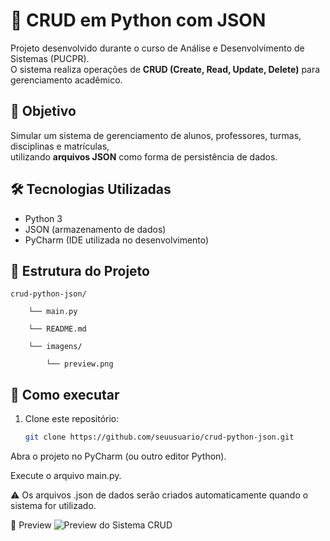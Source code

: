 # 🐍 CRUD em Python com JSON  

Projeto desenvolvido durante o curso de Análise e Desenvolvimento de Sistemas (PUCPR).  
O sistema realiza operações de **CRUD (Create, Read, Update, Delete)** para gerenciamento acadêmico.  

## 🎯 Objetivo  
Simular um sistema de gerenciamento de alunos, professores, turmas, disciplinas e matrículas,  
utilizando **arquivos JSON** como forma de persistência de dados.  

## 🛠️ Tecnologias Utilizadas  
- Python 3  
- JSON (armazenamento de dados)  
- PyCharm (IDE utilizada no desenvolvimento)  

## 📂 Estrutura do Projeto  
    crud-python-json/

        └── main.py

        └── README.md

        └── imagens/

            └── preview.png

## 🚀 Como executar  
1. Clone este repositório:  
   ```bash
   git clone https://github.com/seuusuario/crud-python-json.git
Abra o projeto no PyCharm (ou outro editor Python).

Execute o arquivo main.py.

⚠️ Os arquivos .json de dados serão criados automaticamente quando o sistema for utilizado.

📸 Preview
![Preview do Sistema CRUD](imagens/preview.png)